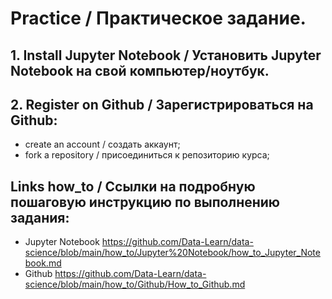 # Practice / Практическое задание.
## 1. Install Jupyter Notebook / Установить Jupyter Notebook на свой компьютер/ноутбук.
## 2. Register on Github / Зарегистрироваться на Github:
- create an account / создать аккаунт;
- fork a repository / присоединиться к репозиторию курса;
## Links how_to / Ссылки на подробную пошаговую инструкцию по выполнению задания:
- Jupyter Notebook
https://github.com/Data-Learn/data-science/blob/main/how_to/Jupyter%20Notebook/how_to_Jupyter_Notebook.md
- Github
https://github.com/Data-Learn/data-science/blob/main/how_to/Github/How_to_Github.md
